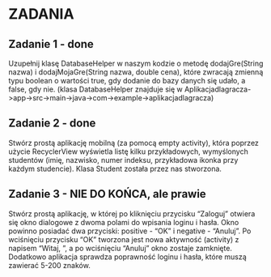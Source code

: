 # ZADANIA
## Zadanie 1 - done
Uzupełnij klasę DatabaseHelper w naszym kodzie o metodę dodajGre(String nazwa) i dodajMojaGre(String nazwa, double cena), które zwracają zmienną typu boolean o wartości true, gdy dodanie do bazy danych się udało, a false, gdy nie. 
(klasa DatabaseHelper znajduje się w Aplikacjadlagracza->app->src->main->java->com->example->aplikacjadlagracza)
## Zadanie 2 - done
Stwórz prostą aplikację mobilną (za pomocą empty activity), która poprzez użycie RecyclerView wyświetla listę kilku przykładowych, wymyślonych studentów (imię, nazwisko, numer indeksu, przykładowa ikonka przy każdym studencie). Klasa Student została przez nas stworzona.
## Zadanie 3 - NIE DO KOŃCA, ale prawie
Stwórz prostą aplikację, w której po kliknięciu przycisku “Zaloguj” otwiera się okno dialogowe z dwoma polami do wpisania loginu i hasła. Okno powinno posiadać dwa przyciski: positive - “OK” i negative - “Anuluj”. Po wciśnięciu przycisku “OK” tworzona jest nowa aktywność (activity) z napisem “Witaj, <login>”, a po wciśnięciu “Anuluj” okno zostaje zamknięte. Dodatkowo aplikacja sprawdza poprawność loginu i hasła, które muszą zawierać 5-200 znaków.

